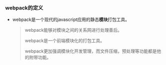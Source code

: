 ### webpack的定义

- webpack是一个现代的javascript应用的静态**模块**打包工具。

  > webpack能够对模块之间的关系网进行处理善后。
  >
  > webpack是一个前端模块化的打包工具。
  >
  > webpack更加强调模块化开发管理，而文件压缩，预处理等功能都是他的附带功能。

